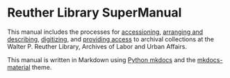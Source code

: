 # Reuther Library SuperManual

This manual includes the processes for [accessioning](01_accessioning.md), [arranging and describing](02_arrangement/02_01_general.md), [digitizing](04_digitization.md), and [providing access](05_access.md) to archival collections at the Walter P. Reuther Library, Archives of Labor and Urban Affairs.

This manual is written in Markdown using [Python mkdocs](https://www.mkdocs.org) and the [mkdocs-material](https://squidfunk.github.io/mkdocs-material/) theme.